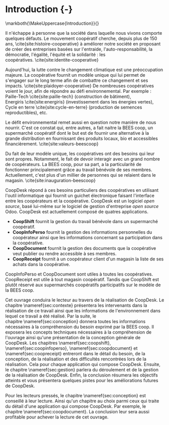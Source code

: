 # Introduction {-}

\markboth{\MakeUppercase{Introduction}}{}

Il n'échappe à personne que la société dans laquelle nous vivons
comporte quelques défauts. Le mouvement coopératif cherche, depuis
plus de 150 ans, \cite{site:histoire-cooperative} à améliorer notre
société en proposant de créer des entreprises basées sur l'entraide,
l'auto-responsabilité, la démocratie, l'égalité, l'équité et la
solidarité : les coopératives. \cite{site:identite-cooperative}

Aujourd'hui, la lutte contre le changement climatique est une
préoccupation majeure. La coopérative fournit un modèle unique qui lui
permet de s'engager sur le long terme afin de combattre ce changement et
ses impacts. \cite{site:plaidoyer-cooperative} De nombreuses
coopératives voient le jour, afin de répondre au défi environnemental.
Par exemple : Paille-Tech \cite{site:paille-tech} (construction de
bâtiment), Energiris \cite{site:energiris} (investissement dans les
énergies vertes), Cycle en terre \cite{site:cycle-en-terre} (production
de semences reproductibles), etc.

Le défit environnemental remet aussi en question notre manière de
nous nourrir. C'est ce constat qui, entre autres, a fait naitre la
BEES coop, un supermarché coopératif dont le but est de fournir une
alternative à la grande distribution en fournissant des produits locaux,
bio et accessibles financièrement. \cite{site:valeurs-beescoop}

Du fait de leur modèle unique, les coopératives ont des besoins qui
leur sont propres. Notamment, le fait de devoir interagir avec un grand
nombre de coopérateurs. La BEES coop, pour sa part, a la particularité
de fonctionner principalement grâce au travail bénévole de ses membres.
Actuellement, c'est plus d'un millier de personnes qui se relaient dans
le magasin. \cite{site:inauguration-beescoop}

CoopDesk répond à ces besoins particuliers des coopératives en utilisant
l'outil informatique qui fournit un guichet électronique faisant
l'interface entre les coopérateurs et la coopérative. CoopDesk est un
logiciel *open source*, basé lui-même sur le logiciel de gestion
d'entreprise *open source* Odoo. CoopDesk est actuellement composé de
quatres applications.

- **CoopShift** fournit la gestion du travail bénévole dans un
  supermarché coopératif.
- **CoopInfoPerso** fournit la gestion des informations personnelles du
  coopérateur ainsi que les informations concernant sa participation
  dans la coopérative.
- **CoopDocument** fournit la gestion des documents que la coopérative
  veut publier ou rendre accessible à ses membres.
- **CoopReceipt** fournit à un coopérateur client d'un magasin la liste
  de ses achats dans la coopérative.

CoopInfoPerso et CoopDocument sont utiles à toutes les coopératives.
CoopReceipt est utile à tout magasin coopératif. Tandis que CoopShift
est plutôt réservé aux supermarchés coopératifs participatifs sur le
modèle de la BEES coop.

Cet ouvrage conduira le lecteur au travers de la réalisation de
CoopDesk. Le chapitre \nameref{sec:contexte} présentera les intervenants
dans la réalisation de ce travail ainsi que les informations de
l'environnement dans lequel ce travail a été réalisé. Par la suite, le
chapitre \nameref{sec:conception} donnera toutes les informations
nécessaires à la compréhension du besoin exprimé par la BEES coop. Il
exposera les concepts techniques nécessaires à la compréhension de
l'ouvrage ainsi qu'une présentation de la conception générale de
CoopDesk. Les chapitres \nameref{sec:coopshift},
\nameref{sec:coopinfoperso}, \nameref{sec:coopdocument} et
\nameref{sec:coopreceipt} entreront dans le détail du besoin, de la
conception, de la réalisation et des difficultés rencontrées lors de la
réalisation. Cela pour chaque application qui compose CoopDesk.
Ensuite, le chapitre \nameref{sec:gestion} parlera du déroulement et de
la gestion de la réalisation de CoopDesk.  Enfin, la conclusion résumera
les objectifs atteints et vous présentera quelques pistes pour les
améliorations futures de CoopDesk.

Pour les lecteurs pressés, le chapitre \nameref{sec:conception} est
conseillé à leur lecture. Ainsi qu'un chapitre au choix parmi ceux qui
traite du détail d'une application qui compose CoopDesk. Par exemple, le
chapitre \nameref{sec:coopdocument}. La conclusion leur sera aussi
profitable pour achever la lecture de cet ouvrage.
